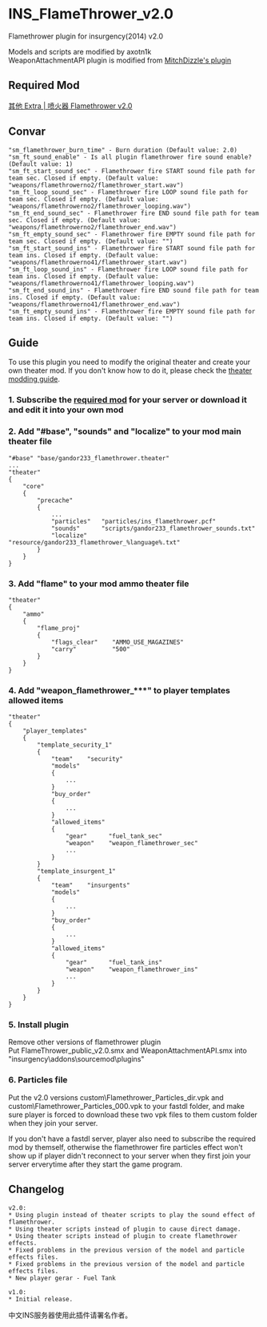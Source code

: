 # INS_FlameThrower_v2.0
Flamethrower plugin for insurgency(2014) v2.0

Models and scripts are modified by axotn1k
<br>WeaponAttachmentAPI plugin is modified from [MitchDizzle's plugin](https://github.com/MitchDizzle/WeaponAttachmentAPI)

## Required Mod
[其他 Extra | 喷火器 Flamethrower v2.0](https://steamcommunity.com/sharedfiles/filedetails/?id=2392887647)

## Convar
```
"sm_flamethrower_burn_time" - Burn duration (Default value: 2.0)
"sm_ft_sound_enable" - Is all plugin flamethrower fire sound enable? (Default value: 1)
"sm_ft_start_sound_sec" - Flamethrower fire START sound file path for team sec. Closed if empty. (Default value: "weapons/flamethrowerno2/flamethrower_start.wav")
"sm_ft_loop_sound_sec" - Flamethrower fire LOOP sound file path for team sec. Closed if empty. (Default value: "weapons/flamethrowerno2/flamethrower_looping.wav")
"sm_ft_end_sound_sec" - Flamethrower fire END sound file path for team sec. Closed if empty. (Default value: "weapons/flamethrowerno2/flamethrower_end.wav")
"sm_ft_empty_sound_sec" - Flamethrower fire EMPTY sound file path for team sec. Closed if empty. (Default value: "")
"sm_ft_start_sound_ins" - Flamethrower fire START sound file path for team ins. Closed if empty. (Default value: "weapons/flamethrowerno41/flamethrower_start.wav")
"sm_ft_loop_sound_ins" - Flamethrower fire LOOP sound file path for team ins. Closed if empty. (Default value: "weapons/flamethrowerno41/flamethrower_looping.wav")
"sm_ft_end_sound_ins" - Flamethrower fire END sound file path for team ins. Closed if empty. (Default value: "weapons/flamethrowerno41/flamethrower_end.wav")
"sm_ft_empty_sound_ins" - Flamethrower fire EMPTY sound file path for team ins. Closed if empty. (Default value: "")
```
## Guide
To use this plugin you need to modify the original theater and create your own theater mod. If you don't know how to do it, please check the [theater modding guide](https://steamcommunity.com/sharedfiles/filedetails/?id=424392708).
### 1. Subscribe the [required mod](https://steamcommunity.com/sharedfiles/filedetails/?id=2392887647) for your server or download it and edit it into your own mod
### 2. Add "#base", "sounds" and "localize" to your mod main theater file
```
"#base" "base/gandor233_flamethrower.theater"
...
"theater"
{
    "core"
    {
        "precache"
        {
            ...
            "particles"   "particles/ins_flamethrower.pcf"
            "sounds"      "scripts/gandor233_flamethrower_sounds.txt"
            "localize"    "resource/gandor233_flamethrower_%language%.txt"
        }
    }
}
```
### 3. Add "flame" to your mod ammo theater file
```
"theater"
{
    "ammo"
    {
        "flame_proj"
        {
            "flags_clear"    "AMMO_USE_MAGAZINES"
            "carry"          "500"
        }
    }
}
```
### 4. Add "weapon_flamethrower_***" to player templates allowed items
```
"theater"
{
    "player_templates"
    {
        "template_security_1"
        {
            "team"    "security"
            "models"
            {
                ...
            }
            "buy_order"
            {
                ...
            }
            "allowed_items"
            {
                "gear"      "fuel_tank_sec"
                "weapon"    "weapon_flamethrower_sec"
                ...
            }
        }
        "template_insurgent_1"
        {
            "team"    "insurgents"
            "models"
            {
                ...
            }
            "buy_order"
            {
                ...
            }
            "allowed_items"
            {
                "gear"      "fuel_tank_ins"
                "weapon"    "weapon_flamethrower_ins"
                ...
            }
        }
    }
}
```
### 5. Install plugin
Remove other versions of flamethrower plugin
<br>Put FlameThrower_public_v2.0.smx and WeaponAttachmentAPI.smx into "insurgency\addons\sourcemod\plugins\"
### 6. Particles file
Put the v2.0 versions custom\Flamethrower_Particles_dir.vpk and custom\Flamethrower_Particles_000.vpk to your fastdl folder, and make sure player is forced to download these two vpk files to them custom folder when they join your server.

If you don't have a fastdl server, player also need to subscribe the required mod by themself, otherwise the flamethrower fire particles effect won't show up if player didn't reconnect to your server when they first join your server erverytime after they start the game program.

## Changelog
```
v2.0:
* Using plugin instead of theater scripts to play the sound effect of flamethrower.
* Using theater scripts instead of plugin to cause direct damage.
* Using theater scripts instead of plugin to create flamethrower effects.
* Fixed problems in the previous version of the model and particle effects files.
* Fixed problems in the previous version of the model and particle effects files.
* New player gerar - Fuel Tank

v1.0:
* Initial release.
```
中文INS服务器使用此插件请署名作者。